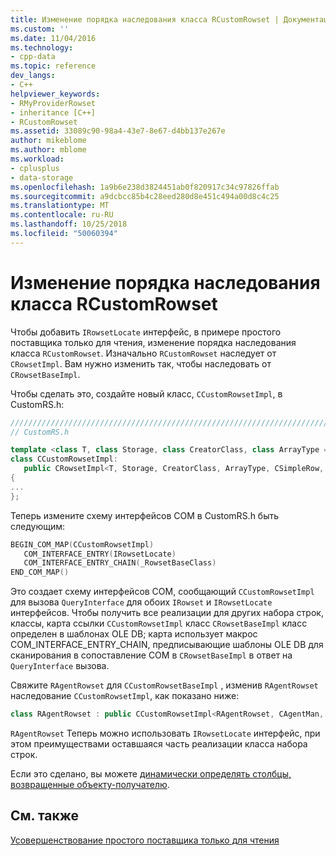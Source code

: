 ```yaml
---
title: Изменение порядка наследования класса RCustomRowset | Документация Майкрософт
ms.custom: ''
ms.date: 11/04/2016
ms.technology:
- cpp-data
ms.topic: reference
dev_langs:
- C++
helpviewer_keywords:
- RMyProviderRowset
- inheritance [C++]
- RCustomRowset
ms.assetid: 33089c90-98a4-43e7-8e67-d4bb137e267e
author: mikeblome
ms.author: mblome
ms.workload:
- cplusplus
- data-storage
ms.openlocfilehash: 1a9b6e238d3824451ab0f820917c34c97826ffab
ms.sourcegitcommit: a9dcbcc85b4c28eed280d8e451c494a00d8c4c25
ms.translationtype: MT
ms.contentlocale: ru-RU
ms.lasthandoff: 10/25/2018
ms.locfileid: "50060394"
---
```

# <a name="modifying-the-inheritance-of-rcustomrowset"></a>Изменение порядка наследования класса RCustomRowset

Чтобы добавить `IRowsetLocate` интерфейс, в примере простого поставщика только для чтения, изменение порядка наследования класса `RCustomRowset`. Изначально `RCustomRowset` наследует от `CRowsetImpl`. Вам нужно изменить так, чтобы наследовать от `CRowsetBaseImpl`.

Чтобы сделать это, создайте новый класс, `CCustomRowsetImpl`, в CustomRS.h:

```cpp
////////////////////////////////////////////////////////////////////////
// CustomRS.h

template <class T, class Storage, class CreatorClass, class ArrayType = CAtlArray<Storage>>
class CCustomRowsetImpl:
   public CRowsetImpl<T, Storage, CreatorClass, ArrayType, CSimpleRow, IRowsetLocateImpl< T, IRowsetLocate >>
{
...
};
```

Теперь измените схему интерфейсов COM в CustomRS.h быть следующим:

```cpp
BEGIN_COM_MAP(CCustomRowsetImpl)
   COM_INTERFACE_ENTRY(IRowsetLocate)
   COM_INTERFACE_ENTRY_CHAIN(_RowsetBaseClass)
END_COM_MAP()
```

Это создает схему интерфейсов COM, сообщающий `CCustomRowsetImpl` для вызова `QueryInterface` для обоих `IRowset` и `IRowsetLocate` интерфейсов. Чтобы получить все реализации для других набора строк, классы, карта ссылки `CCustomRowsetImpl` класс `CRowsetBaseImpl` класс определен в шаблонах OLE DB; карта использует макрос COM_INTERFACE_ENTRY_CHAIN, предписывающие шаблоны OLE DB для сканирования в сопоставление COM в `CRowsetBaseImpl` в ответ на `QueryInterface` вызова.

Свяжите `RAgentRowset` для `CCustomRowsetBaseImpl` , изменив `RAgentRowset` наследование `CCustomRowsetImpl`, как показано ниже:

```cpp
class RAgentRowset : public CCustomRowsetImpl<RAgentRowset, CAgentMan, CCustomCommand>
```

`RAgentRowset` Теперь можно использовать `IRowsetLocate` интерфейс, при этом преимуществами оставшаяся часть реализации класса набора строк.

Если это сделано, вы можете [динамически определять столбцы, возвращенные объекту-получателю](../../data/oledb/dynamically-determining-columns-returned-to-the-consumer.md).

## <a name="see-also"></a>См. также

[Усовершенствование простого поставщика только для чтения](../../data/oledb/enhancing-the-simple-read-only-provider.md)